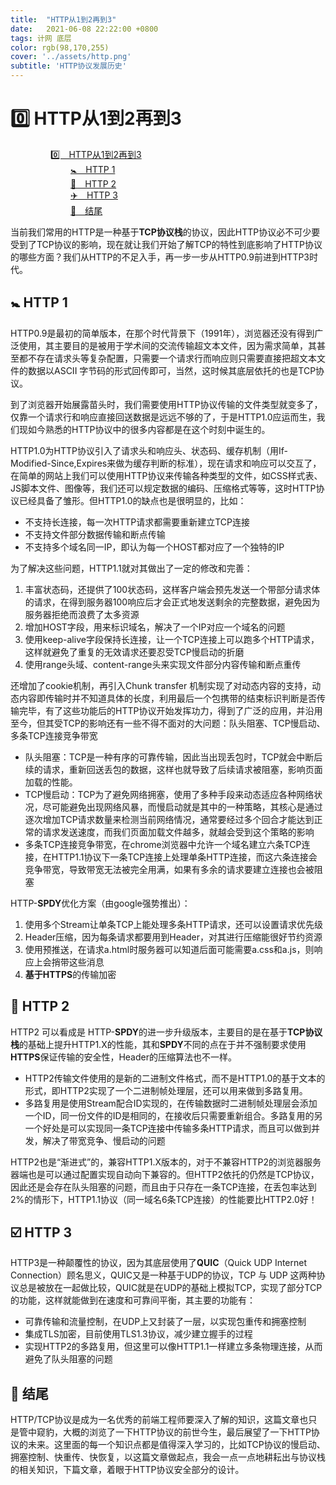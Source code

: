 ```yaml
---
title:  "HTTP从1到2再到3"
date:   2021-06-08 22:22:00 +0800
tags: 计网 底层
color: rgb(98,170,255)
cover: '../assets/http.png'
subtitle: 'HTTP协议发展历史'
---
```


#  :zero: HTTP从1到2再到3

<div class="md-toc" mdtype="toc" style="margin-left: 4rem;">
    <p class="md-toc-content" role="list">
        <span role="listitem" class="md-toc-item md-toc-h1" data-ref="n2">
            <a class="md-toc-inner" href="#zero-http从1到2再到3">0️⃣&emsp;HTTP从1到2再到3</a>
        </span><br>
        <span role="listitem" style="display: block;margin-left: 2rem;" class="md-toc-item md-toc-h2" data-ref="n5">
            <a class="md-toc-inner" href="#babysymbol-http-1">🚼&emsp;HTTP 1</a>
        </span>
        <span role="listitem" style="display: block;margin-left: 2rem;" class="md-toc-item md-toc-h2" data-ref="n44">
            <a class="md-toc-inner" href="#man-http-2">👨&emsp;HTTP 2</a>
        </span>
        <span role="listitem" style="display: block;margin-left: 2rem;" class="md-toc-item md-toc-h2" data-ref="n52">
            <a class="md-toc-inner" href="#ballotboxwithcheck-http-3">✈️&emsp;HTTP 3</a>
        </span>
        <span role="listitem" style="display: block;margin-left: 2rem;" class="md-toc-item md-toc-h2" data-ref="n61">
            <a class="md-toc-inner" href="#tada-结尾">🎉&emsp;结尾</a>
        </span>
    </p>
</div>

当前我们常用的HTTP是一种基于**TCP协议栈**的协议，因此HTTP协议必不可少要受到了TCP协议的影响，现在就让我们开始了解TCP的特性到底影响了HTTP协议的哪些方面？我们从HTTP的不足入手，再一步一步从HTTP0.9前进到HTTP3时代。

## :baby_symbol: HTTP 1

HTTP0.9是最初的简单版本，在那个时代背景下（1991年），浏览器还没有得到广泛使用，其主要目的是被用于学术间的交流传输超文本文件，因为需求简单，其甚至都不存在请求头等复杂配置，只需要一个请求行而响应则只需要直接把超文本文件的数据以ASCII 字节码的形式回传即可，当然，这时候其底层依托的也是TCP协议。

到了浏览器开始展露苗头时，我们需要使用HTTP协议传输的文件类型就变多了，仅靠一个请求行和响应直接回送数据是远远不够的了，于是HTTP1.0应运而生，我们现如今熟悉的HTTP协议中的很多内容都是在这个时刻中诞生的。

HTTP1.0为HTTP协议引入了请求头和响应头、状态码、缓存机制（用If-Modified-Since,Expires来做为缓存判断的标准），现在请求和响应可以交互了，在简单的网站上我们可以使用HTTP协议来传输各种类型的文件，如CSS样式表、JS脚本文件、图像等，我们还可以规定数据的编码、压缩格式等等，这时HTTP协议已经具备了雏形。但HTTP1.0的缺点也是很明显的，比如：

* 不支持长连接，每一次HTTP请求都需要重新建立TCP连接
* 不支持文件部分数据传输和断点传输
* 不支持多个域名同一IP，即认为每一个HOST都对应了一个独特的IP

为了解决这些问题，HTTP1.1就对其做出了一定的修改和完善：

1. 丰富状态码，还提供了100状态码，这样客户端会预先发送一个带部分请求体的请求，在得到服务器100响应后才会正式地发送剩余的完整数据，避免因为服务器拒绝而浪费了太多资源
2. 增加HOST字段，用来标识域名，解决了一个IP对应一个域名的问题
3. 使用keep-alive字段保持长连接，让一个TCP连接上可以跑多个HTTP请求，这样就避免了重复的无效请求还要忍受TCP慢启动的折磨
4. 使用range头域、content-range头来实现文件部分内容传输和断点重传

还增加了cookie机制，再引入Chunk transfer 机制实现了对动态内容的支持，动态内容即传输时并不知道具体的长度，利用最后一个包携带的结束标识判断是否传输完毕，有了这些功能后的HTTP协议开始发挥功力，得到了广泛的应用，并沿用至今，但其受TCP的影响还有一些不得不面对的大问题：队头阻塞、TCP慢启动、多条TCP连接竞争带宽

* 队头阻塞：TCP是一种有序的可靠传输，因此当出现丢包时，TCP就会中断后续的请求，重新回送丢包的数据，这样也就导致了后续请求被阻塞，影响页面加载的性能。
* TCP慢启动：TCP为了避免网络拥塞，使用了多种手段来动态适应各种网络状况，尽可能避免出现网络风暴，而慢启动就是其中的一种策略，其核心是通过逐次增加TCP请求数量来检测当前网络情况，通常要经过多个回合才能达到正常的请求发送速度，而我们页面加载文件越多，就越会受到这个策略的影响
* 多条TCP连接竞争带宽，在chrome浏览器中允许一个域名建立六条TCP连接，在HTTP1.1协议下一条TCP连接上处理单条HTTP连接，而这六条连接会竞争带宽，导致带宽无法被完全用满，如果有多余的请求要建立连接也会被阻塞

HTTP-**SPDY**优化方案（由google强势推出）：

1. 使用多个Stream让单条TCP上能处理多条HTTP请求，还可以设置请求优先级
2. Header压缩，因为每条请求都要用到Header，对其进行压缩能很好节约资源
3. 使用预推送，在请求a.html时服务器可以知道后面可能需要a.css和a.js，则响应上会捎带这些消息
4. **基于HTTPS**的传输加密

## :man: HTTP 2

HTTP2 可以看成是 HTTP-**SPDY**的进一步升级版本，主要目的是在基于**TCP协议栈**的基础上提升HTTP1.X的性能，其和**SPDY**不同的点在于并不强制要求使用**HTTPS**保证传输的安全性，Header的压缩算法也不一样。

* HTTP2传输文件使用的是新的二进制文件格式，而不是HTTP1.0的基于文本的形式，即HTTP2实现了一个二进制帧处理层，还可以用来做到多路复用。
* 多路复用是使用Stream配合ID实现的，在传输数据时二进制帧处理层会添加一个ID，同一份文件的ID是相同的，在接收后只需要重新组合。多路复用的另一个好处是可以实现同一条TCP连接中传输多条HTTP请求，而且可以做到并发，解决了带宽竞争、慢启动的问题

HTTP2也是“渐进式”的，兼容HTTP1.X版本的，对于不兼容HTTP2的浏览器服务器端也是可以通过配置实现自动向下兼容的。但HTTP2依托的仍然是TCP协议，因此还是会存在队头阻塞的问题，而且由于只存在一条TCP连接，在丢包率达到2%的情形下，HTTP1.1协议（同一域名6条TCP连接）的性能要比HTTP2.0好！

## :ballot_box_with_check: HTTP 3

HTTP3是一种颠覆性的协议，因为其底层使用了**QUIC**（Quick UDP Internet Connection）顾名思义，QUIC又是一种基于UDP的协议，TCP 与 UDP 这两种协议总是被放在一起做比较，QUIC就是在UDP的基础上模拟TCP，实现了部分TCP的功能，这样就能做到在速度和可靠间平衡，其主要的功能有：

* 可靠传输和流量控制，在UDP上又封装了一层，以实现包重传和拥塞控制
* 集成TLS加密，目前使用TLS1.3协议，减少建立握手的过程
* 实现HTTP2的多路复用，但这里可以像HTTP1.1一样建立多条物理连接，从而避免了队头阻塞的问题

## :tada: 结尾

HTTP/TCP协议是成为一名优秀的前端工程师要深入了解的知识，这篇文章也只是管中窥豹，大概的浏览了一下HTTP协议的前世今生，最后展望了一下HTTP协议的未来。这里面的每一个知识点都是值得深入学习的，比如TCP协议的慢启动、拥塞控制、快重传、快恢复，以这篇文章做起点，我会一点一点地耕耘出与协议栈的相关知识，下篇文章，着眼于HTTP协议安全部分的设计。

